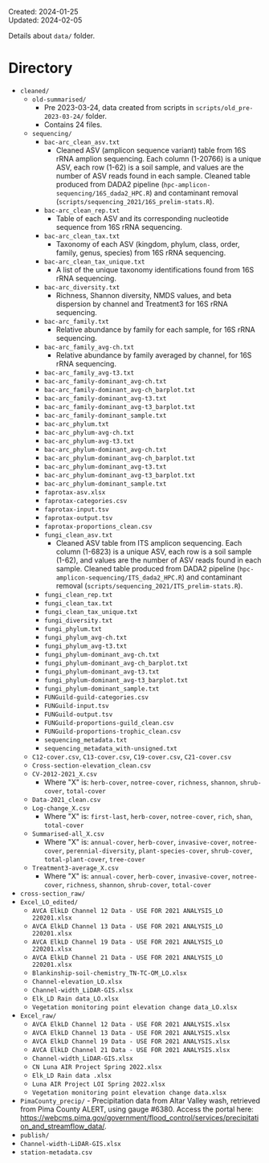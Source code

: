 Created: 2024-01-25  
Updated: 2024-02-05 
 
 Details about `data/` folder.
 
 # Directory

- `cleaned/`
  - `old-summarised/`
    - Pre 2023-03-24, data created from scripts in `scripts/old_pre-2023-03-24/` folder.
    - Contains 24 files.
  - `sequencing/`
    - `bac-arc_clean_asv.txt`
        - Cleaned ASV (amplicon sequence variant) table from 16S rRNA amplion sequencing. Each column (1-20766) is a unique ASV, each row (1-62) is a soil sample, and values are the number of ASV reads found in each sample. Cleaned table produced from DADA2 pipeline (`hpc-amplicon-sequencing/16S_dada2_HPC.R`) and contaminant removal (`scripts/sequencing_2021/16S_prelim-stats.R`).
    - `bac-arc_clean_rep.txt`
        - Table of each ASV and its corresponding nucleotide sequence from 16S rRNA sequencing.
    - `bac-arc_clean_tax.txt`
        - Taxonomy of each ASV (kingdom, phylum, class, order, family, genus, species) from 16S rRNA sequencing.
    - `bac-arc_clean_tax_unique.txt`
        - A list of the unique taxonomy identifications found from 16S rRNA sequencing.
    - `bac-arc_diversity.txt`
        - Richness, Shannon diversity, NMDS values, and beta dispersion by channel and Treatment3 for 16S rRNA sequencing.
    - `bac-arc_family.txt`
        - Relative abundance by family for each sample, for 16S rRNA sequencing.
    - `bac-arc_family_avg-ch.txt`
        - Relative abundance by family averaged by channel, for 16S rRNA sequencing.
    - `bac-arc_family_avg-t3.txt`
    - `bac-arc_family-dominant_avg-ch.txt`
    - `bac-arc_family-dominant_avg-ch_barplot.txt`
    - `bac-arc_family-dominant_avg-t3.txt`
    - `bac-arc_family-dominant_avg-t3_barplot.txt`
    - `bac-arc_family-dominant_sample.txt`
    - `bac-arc_phylum.txt`
    - `bac-arc_phylum-avg-ch.txt`
    - `bac-arc_phylum-avg-t3.txt`
    - `bac-arc_phylum-dominant_avg-ch.txt`
    - `bac-arc_phylum-dominant_avg-ch_barplot.txt`
    - `bac-arc_phylum-dominant_avg-t3.txt`
    - `bac-arc_phylum-dominant_avg-t3_barplot.txt`
    - `bac-arc_phylum-dominant_sample.txt`
    - `faprotax-asv.xlsx`
    - `faprotax-categories.csv`
    - `faprotax-input.tsv`
    - `faprotax-output.tsv`
    - `faprotax-proportions_clean.csv`
    - `fungi_clean_asv.txt`
        - Cleaned ASV table from ITS amplicon sequencing. Each column (1-6823) is a unique ASV, each row is a soil sample (1-62), and values are the number of ASV reads found in each sample. Cleaned table produced from DADA2 pipeline (`hpc-amplicon-sequencing/ITS_dada2_HPC.R`) and contaminant removal (`scripts/sequencing_2021/ITS_prelim-stats.R`).
    - `fungi_clean_rep.txt`
    - `fungi_clean_tax.txt`
    - `fungi_clean_tax_unique.txt`
    - `fungi_diversity.txt`
    - `fungi_phylum.txt`
    - `fungi_phylum_avg-ch.txt`
    - `fungi_phylum_avg-t3.txt`
    - `fungi_phylum-dominant_avg-ch.txt`
    - `fungi_phylum-dominant_avg-ch_barplot.txt`
    - `fungi_phylum-dominant_avg-t3.txt`
    - `fungi_phylum-dominant_avg-t3_barplot.txt`
    - `fungi_phylum-dominant_sample.txt`
    - `FUNGuild-guild-categories.csv`
    - `FUNGuild-input.tsv`
    - `FUNGuild-output.tsv`
    - `FUNGuild-proportions-guild_clean.csv`
    - `FUNGuild-proportions-trophic_clean.csv`
    - `sequencing_metadata.txt`
    - `sequencing_metadata_with-unsigned.txt`
  - `C12-cover.csv`, `C13-cover.csv`, `C19-cover.csv`, `C21-cover.csv`
  - `Cross-section-elevation_clean.csv`
  - `CV-2012-2021_X.csv`
    - Where "X" is: `herb-cover`, `notree-cover`, `richness`, `shannon`, `shrub-cover`, `total-cover`
  - `Data-2021_clean.csv`
  - `Log-change_X.csv`
    - Where "X" is: `first-last`, `herb-cover`, `notree-cover`, `rich`, `shan`, `total-cover`
  - `Summarised-all_X.csv`
    - Where "X" is: `annual-cover`, `herb-cover`, `invasive-cover`, `notree-cover`, `perennial-diversity`, `plant-species-cover`, `shrub-cover`, `total-plant-cover`, `tree-cover`
  - `Treatment3-average_X.csv`
    - Where "X" is: `annual-cover`, `herb-cover`, `invasive-cover`, `notree-cover`, `richness`, `shannon`, `shrub-cover`, `total-cover`
- `cross-section_raw/`
- `Excel_LO_edited/`
  - `AVCA ElkLD Channel 12 Data - USE FOR 2021 ANALYSIS_LO 220201.xlsx`
  - `AVCA ElkLD Channel 13 Data - USE FOR 2021 ANALYSIS_LO 220201.xlsx`
  - `AVCA ElkLD Channel 19 Data - USE FOR 2021 ANALYSIS_LO 220201.xlsx`
  - `AVCA ElkLD Channel 21 Data - USE FOR 2021 ANALYSIS_LO 220201.xlsx`
  - `Blankinship-soil-chemistry_TN-TC-OM_LO.xlsx`
  - `Channel-elevation_LO.xlsx`
  - `Channel-width_LiDAR-GIS.xlsx`
  - `Elk_LD Rain data_LO.xlsx`
  - `Vegetation monitoring point elevation change data_LO.xlsx`
- `Excel_raw/`
  - `AVCA ElkLD Channel 12 Data - USE FOR 2021 ANALYSIS.xlsx`
  - `AVCA ElkLD Channel 13 Data - USE FOR 2021 ANALYSIS.xlsx`
  - `AVCA ElkLD Channel 19 Data - USE FOR 2021 ANALYSIS.xlsx`
  - `AVCA ElkLD Channel 21 Data - USE FOR 2021 ANALYSIS.xlsx`
  - `Channel-width_LiDAR-GIS.xlsx`
  - `CN Luna AIR Project Spring 2022.xlsx`
  - `Elk_LD Rain data .xlsx`
  - `Luna AIR Project LOI Spring 2022.xlsx`
  - `Vegetation monitoring point elevation change data.xlsx`
- `PimaCounty_precip/`
        - Precipitation data from Altar Valley wash, retrieved from Pima County ALERT, using gauge #6380. Access the portal here: https://webcms.pima.gov/government/flood_control/services/precipitation_and_streamflow_data/.
- `publish/`
- `Channel-width-LiDAR-GIS.xlsx`
- `station-metadata.csv`